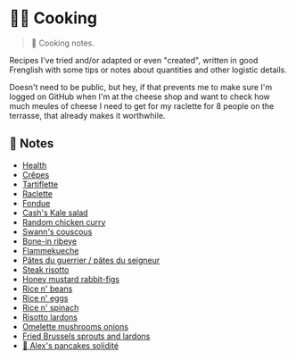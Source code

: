 # 👨‍🍳 Cooking

> 📝 Cooking notes.

Recipes I've tried and/or adapted or even "created", written in good
Frenglish with some tips or notes about quantities and other logistic
details.

Doesn't need to be public, but hey, if that prevents me to make sure I'm
logged on GitHub when I'm at the cheese shop and want to check how much
meules of cheese I need to get for my raclette for 8 people on the
terrasse, that already makes it worthwhile.

## 📖 Notes

* [Health](health.md)
* [Crêpes](crepes.md)
* [Tartiflette](tartiflette.md)
* [Raclette](raclette.md)
* [Fondue](fondue.md)
* [Cash's Kale salad](cash-kale-salad.md)
* [Random chicken curry](random-chicken-curry.md)
* [Swann's couscous](swann-couscous.md)
* [Bone-in ribeye](bone-in-ribeye.md)
* [Flammekueche](flammekueche.md)
* [Pâtes du guerrier / pâtes du seigneur](pates-du-guerrier.md)
* [Steak risotto](steak-risotto.md)
* [Honey mustard rabbit-figs](honey-mustard-rabbit-figs.md)
* [Rice n' beans](rice-n-beans.md)
* [Rice n' eggs](rice-n-eggs.md)
* [Rice n' spinach](rice-n-spinach.md)
* [Risotto lardons](risotto-lardons.md)
* [Omelette mushrooms onions](omelette-mushrooms-onions.md)
* [Fried Brussels sprouts and lardons](fried-brussels-sprouts-and-lardons.md)
* [🥞 Alex's pancakes solidité](alex-pancakes-solidite.md)
